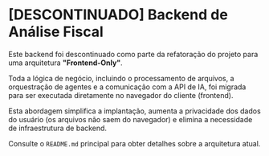 # [DESCONTINUADO] Backend de Análise Fiscal

Este backend foi descontinuado como parte da refatoração do projeto para uma arquitetura **"Frontend-Only"**.

Toda a lógica de negócio, incluindo o processamento de arquivos, a orquestração de agentes e a comunicação com a API de IA, foi migrada para ser executada diretamente no navegador do cliente (frontend).

Esta abordagem simplifica a implantação, aumenta a privacidade dos dados do usuário (os arquivos não saem do navegador) e elimina a necessidade de infraestrutura de backend.

Consulte o `README.md` principal para obter detalhes sobre a arquitetura atual.
